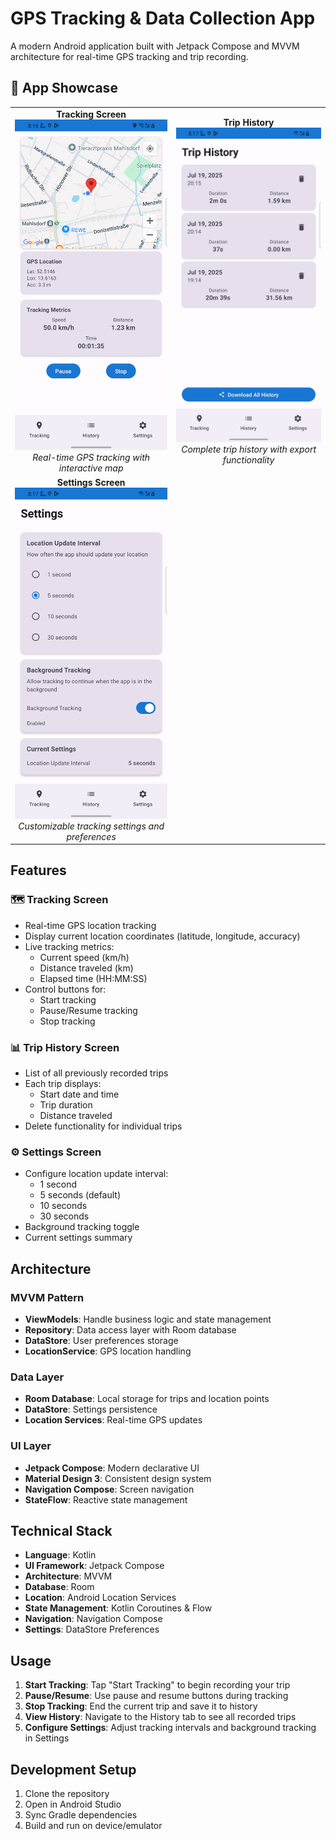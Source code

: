 # GPS Tracking & Data Collection App

A modern Android application built with Jetpack Compose and MVVM architecture for real-time GPS tracking and trip recording.

## 📱 App Showcase

<table align="center">
  <tr>
    <td align="center">
      <div><strong>Tracking Screen</strong></div>
      <img src="media/TrackingScreen.png" width="300" alt="GPS Tracking Screen with Map and Real-time Location" />
      <br/>
      <em>Real-time GPS tracking with interactive map</em>
    </td>
    <td align="center">
      <div><strong>Trip History</strong></div>
      <img src="media/HistoryScreen.png" width="300" alt="Trip History Screen with List of Recorded Trips" />
      <br/>
      <em>Complete trip history with export functionality</em>
    </td>
  </tr>
  <tr>
    <td align="center">
      <div><strong>Settings Screen</strong></div>
      <img src="media/Settings.png" width="300" alt="Settings Screen with Configuration Options" />
      <br/>
      <em>Customizable tracking settings and preferences</em>
    </td>
    
  </tr>
</table>

## Features

### 🗺️ Tracking Screen
- Real-time GPS location tracking
- Display current location coordinates (latitude, longitude, accuracy)
- Live tracking metrics:
  - Current speed (km/h)
  - Distance traveled (km)
  - Elapsed time (HH:MM:SS)
- Control buttons for:
  - Start tracking
  - Pause/Resume tracking
  - Stop tracking

### 📊 Trip History Screen
- List of all previously recorded trips
- Each trip displays:
  - Start date and time
  - Trip duration
  - Distance traveled
- Delete functionality for individual trips

### ⚙️ Settings Screen
- Configure location update interval:
  - 1 second
  - 5 seconds (default)
  - 10 seconds
  - 30 seconds
- Background tracking toggle
- Current settings summary

## Architecture

### MVVM Pattern
- **ViewModels**: Handle business logic and state management
- **Repository**: Data access layer with Room database
- **DataStore**: User preferences storage
- **LocationService**: GPS location handling

### Data Layer
- **Room Database**: Local storage for trips and location points
- **DataStore**: Settings persistence
- **Location Services**: Real-time GPS updates

### UI Layer
- **Jetpack Compose**: Modern declarative UI
- **Material Design 3**: Consistent design system
- **Navigation Compose**: Screen navigation
- **StateFlow**: Reactive state management

## Technical Stack

- **Language**: Kotlin
- **UI Framework**: Jetpack Compose
- **Architecture**: MVVM
- **Database**: Room
- **Location**: Android Location Services
- **State Management**: Kotlin Coroutines & Flow
- **Navigation**: Navigation Compose
- **Settings**: DataStore Preferences

## Usage

1. **Start Tracking**: Tap "Start Tracking" to begin recording your trip
2. **Pause/Resume**: Use pause and resume buttons during tracking
3. **Stop Tracking**: End the current trip and save it to history
4. **View History**: Navigate to the History tab to see all recorded trips
5. **Configure Settings**: Adjust tracking intervals and background tracking in Settings

## Development Setup

1. Clone the repository
2. Open in Android Studio
3. Sync Gradle dependencies
4. Build and run on device/emulator